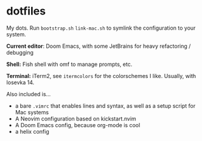 # dotfiles
My dots.
Run `bootstrap.sh` `link-mac.sh` to symlink the configuration to your system.

**Current editor**: Doom Emacs, with some JetBrains for heavy refactoring / debugging
 
**Shell:** Fish shell with omf to manage prompts, etc.

**Terminal:** iTerm2, see `itermcolors` for the colorschemes I like. Usually, with Iosevka 14.

Also included is...
- a bare `.vimrc` that enables lines and syntax, as well as a setup script for Mac systems
- A Neovim configuration based on kickstart.nvim
- A Doom Emacs config, because org-mode is cool
- a helix config
